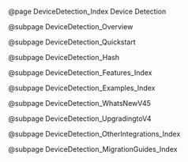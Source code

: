 @page DeviceDetection_Index Device Detection


@subpage DeviceDetection_Overview

@subpage DeviceDetection_Quickstart

@subpage DeviceDetection_Hash

@subpage DeviceDetection_Features_Index

@subpage DeviceDetection_Examples_Index

@subpage DeviceDetection_WhatsNewV45

@subpage DeviceDetection_UpgradingtoV4

@subpage DeviceDetection_OtherIntegrations_Index

@subpage DeviceDetection_MigrationGuides_Index

